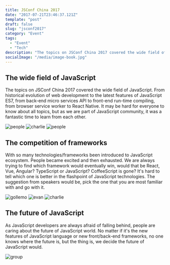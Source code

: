 ```yaml
---
title: JSConf China 2017
date: "2017-07-21T23:46:37.121Z"
template: "post"
draft: false
slug: "jsconf2017"
category: "Event"
tags:
  - "Event"
  - "Tech"
description: "The topics on JSConf China 2017 covered the wide field of JavaScript. From historical evolution of web development to the latest features of JavaScript ES7, from back-end micro services API to front-end run-time compiling, from browser service worker to React Native. It may be hard for everyone to know about all topics, but as we are part of JavaScript community, it was a fantastic time to learn from each other."
socialImage: "/media/image-book.jpg"
---
```



## The wide field of JavaScript

The topics on JSConf China 2017 covered the wide field of JavaScript. From historical evolution of web development to the latest features of JavaScript ES7, from back-end micro services API to front-end run-time compiling, from browser service worker to React Native. It may be hard for everyone to know about all topics, but as we are part of JavaScript community, it was a fantastic time to learn from each other.

![people](/media/jsconf-ppl.png)
![charlie](/media/jsconf-me2.png)
![people](/media/jsconf-pp3.png)

## The competition of frameworks

With so many technologies/frameworks been introduced to JavaScript ecosystem. People became excited and then exhausted. We are always trying to find which framework would eventually win, would that be React, Vue, Angular? TypeScript or JavaScript? CoffeeScript is gone? It's hard to tell which one is better in the flashpoint of JavaScript technologies. The suggestion from speakers would be, pick the one that you are most familiar with and go with it.

![gollemo](/media/jsconf-gollemo.png)
![evan](/media/jsconf-evan.png)
![charlie](/media/jsconf-me.png)

## The future of JavaScript

As JavaScript developers are always afraid of falling behind, people are caring about the future of JavaScript world. No matter if it's the new features of JavaScript language or new front/back-end frameworks, no one knows where the future is, but the thing is, we decide the future of JavaScript would.

![group](/media/jsconf-pic.png)
